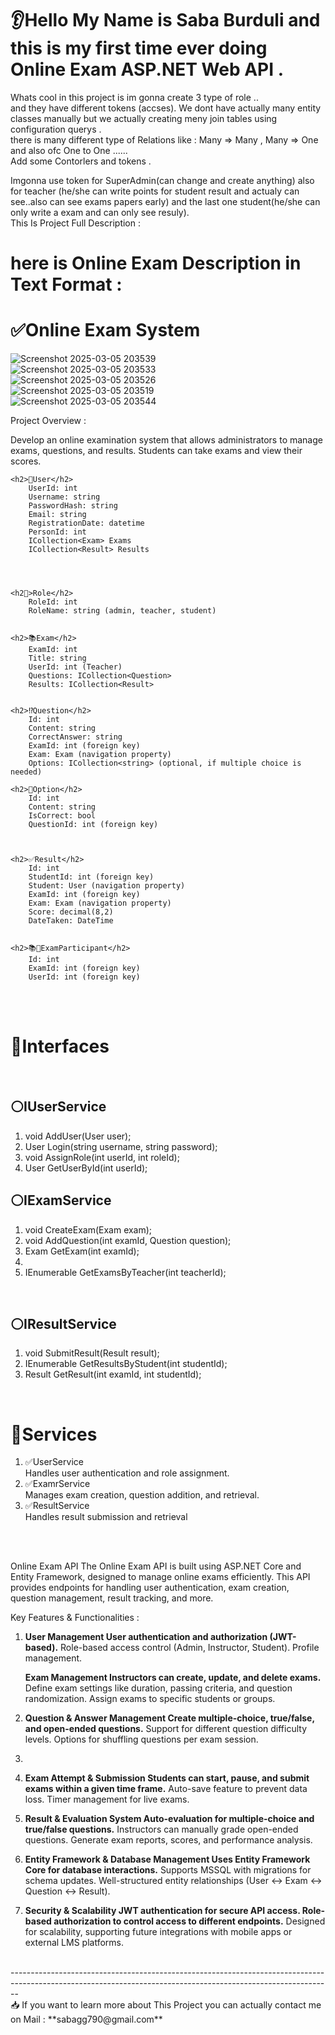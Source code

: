 <h1>👂Hello My Name is Saba Burduli and this is my first time ever doing Online Exam ASP.NET Web API .</h1>
Whats cool in this project is im gonna create 3 type of role ..<br>
and they have different tokens (accses). We dont have actually many entity classes manually but we actually creating meny join tables using configuration querys .<br>
there is many different type of Relations like : Many => Many , Many => One and also ofc One to One ......<br>
Add some Contorlers and tokens .<br>


Imgonna use token for SuperAdmin(can change and create anything) also for teacher (he/she can write points for student result and actualy can see..also can see exams papers early) and the last one student(he/she can only write a exam and can only see resuly).<br>
This Is Project Full Description :<br>


<main aling="center">
<h1 aling="center" style="color=🟨">here is Online Exam Description in Text Format : </h1>


 
<h1>✅Online Exam System</h1>




 
![Screenshot 2025-03-05 203539](https://github.com/user-attachments/assets/89e289be-2423-4290-89f0-321fef03d3c0)
<br>
![Screenshot 2025-03-05 203533](https://github.com/user-attachments/assets/b73acdbd-3937-421c-a37a-1a51819d5580)
<br>
![Screenshot 2025-03-05 203526](https://github.com/user-attachments/assets/a88c98cc-493b-4d5e-98c0-c1c3ac76fb11)
<br>
![Screenshot 2025-03-05 203519](https://github.com/user-attachments/assets/8e2f31b1-1b8e-42d0-839d-2eb6fcfece0f)
<br>
![Screenshot 2025-03-05 203544](https://github.com/user-attachments/assets/f8509629-f8b8-4dc1-9d61-089de9357bf0)


Project Overview :


Develop an online examination system that allows administrators to manage exams, questions, and results. Students can take exams and view their scores.


	<h2>🙋User</h2>
	 	UserId: int
		Username: string
		PasswordHash: string
		Email: string
		RegistrationDate: datetime
		PersonId: int
		ICollection<Exam> Exams 
		ICollection<Result> Results

  


	<h2👏>Role</h2>
		RoleId: int
		RoleName: string (admin, teacher, student)
		

	<h2>📚Exam</h2>
		ExamId: int
		Title: string
		UserId: int (Teacher)
		Questions: ICollection<Question>
		Results: ICollection<Result>


	<h2>⁉️Question</h2>
		Id: int
		Content: string
		CorrectAnswer: string
		ExamId: int (foreign key)
		Exam: Exam (navigation property)
		Options: ICollection<string> (optional, if multiple choice is needed)
  
  	<h2>💢Option</h2>
	 	Id: int
		Content: string
		IsCorrect: bool
		QuestionId: int (foreign key)


 
	<h2>✅Result</h2>
		Id: int
		StudentId: int (foreign key)
		Student: User (navigation property)
		ExamId: int (foreign key)
		Exam: Exam (navigation property)
		Score: decimal(8,2)
		DateTaken: DateTime


	<h2>📚🙋ExamParticipant</h2>
		Id: int
		ExamId: int (foreign key)
		UserId: int (foreign key)




<br>

<br>



<h1>💢Interfaces</h1>
<br>

<h2>⚪IUserService </h2>
<ol>

<li> void AddUser(User user);</li>

<li> User Login(string username, string password);</li>

<li> void AssignRole(int userId, int roleId);</li>

<li> User GetUserById(int userId);</li>

</ol>



<h2>⚪IExamService</h2>


<ol>

	
<li> void CreateExam(Exam exam);</li>


	
<li> void AddQuestion(int examId, Question question);</li>



<li> Exam GetExam(int examId);<li>


	
<li> IEnumerable<Exam> GetExamsByTeacher(int teacherId);</li>
		
</ol>		



<br>

<h2>⚪IResultService </h2>

<ol>
	
<li> void SubmitResult(Result result);</li>
	
<li> IEnumerable<Result> GetResultsByStudent(int studentId);</li>
	
<li> Result GetResult(int examId, int studentId);</li>

</ol>


<br>

<h1>💢Services</h1>

<ol>
 <li> ✅UserService</li>
	Handles user authentication and role assignment.

<li> ✅ExamrService</li>
	Manages exam creation, question addition, and retrieval.

<li> ✅ResultService</li>
	Handles result submission and retrieval
</ol>



<br>

</main>


<br>


Online Exam API The Online Exam API is built using ASP.NET Core and Entity Framework, designed to manage online exams efficiently. This API provides endpoints for handling user authentication, exam creation, question management, result tracking, and more.

 Key Features & Functionalities :
 

1. **User Management User authentication and authorization (JWT-based).** Role-based access control (Admin, Instructor, Student). Profile management.


   **Exam Management Instructors can create, update, and delete exams.** Define exam settings like duration, passing criteria, and question randomization. Assign exams to specific students or groups.

   

3. **Question & Answer Management Create multiple-choice, true/false, and open-ended questions.** Support for different question difficulty levels. Options for shuffling questions per exam session.
4. 

   
5. **Exam Attempt & Submission Students can start, pause, and submit exams within a given time frame.**  Auto-save feature to prevent data loss. Timer management for live exams.



6. **Result & Evaluation System Auto-evaluation for multiple-choice and true/false questions.** Instructors can manually grade open-ended questions. Generate exam reports, scores, and performance analysis.


7. **Entity Framework & Database Management Uses Entity Framework Core for database interactions.** Supports MSSQL with migrations for schema updates. Well-structured entity relationships (User ↔ Exam ↔ Question ↔ Result).


8. **Security & Scalability JWT authentication for secure API access. Role-based authorization to control access to different endpoints.** Designed for scalability, supporting future integrations with mobile apps or external LMS platforms.


<br>
--------------------------------------------------------------------------------------------------------------------------------------------------------------
   <br>
 📥  If you want to learn more about This Project you can actually contact me on Mail : **sabagg790@gmail.com**


